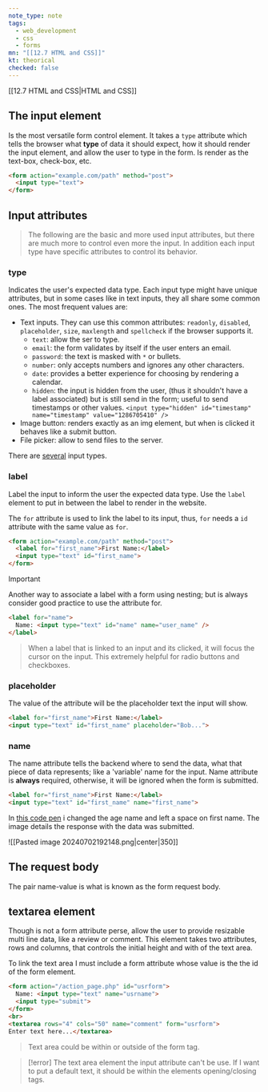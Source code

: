 ```yaml
---
note_type: note
tags:
  - web_development
  - css
  - forms
mn: "[[12.7 HTML and CSS]]"
kt: theorical
checked: false
---
```

[[12.7 HTML and CSS|HTML and CSS]]

## The input element
Is the most versatile form control element. It takes a `type` attribute which tells the browser what **type** of data it should expect, how it should render the input element, and allow the user to type in the form. Is render as the text-box, check-box, etc.

```HTML
<form action="example.com/path" method="post">
  <input type="text">
</form>
```

## Input attributes
>The following are the basic and more used input attributes, but there are much more to control even more the input. In addition each input type have specific attributes to control its behavior.

### type
Indicates the user's expected data type. Each input type might have unique attributes, but in some cases like in text inputs, they all share some common ones. The most frequent values are:
- Text inputs. They can use this common attributes: `readonly`, `disabled`, `placeholder`, `size`, `maxlength` and `spellcheck` if the browser supports it. 
	- `text`: allow the ser to type.
	- `email`: the form validates by itself if the user enters an email.
	- `password`: the text is masked with `*` or bullets.  
	- `number`: only accepts numbers and ignores any other characters. 
	- `date`: provides a better experience for choosing by rendering a calendar. 
	- `hidden`: the input is hidden from the user, (thus it shouldn't have a label associated) but is still send in the form; useful to send timestamps or other values. `<input type="hidden" id="timestamp" name="timestamp" value="1286705410" />`
- Image button: renders exactly as an img element, but when is clicked it behaves like a submit button.
- File picker: allow to send files to the server. 

There are [several](https://developer.mozilla.org/en-US/docs/Web/HTML/Element/input#readonly) input types. 

### label
Label the input to inform the user the expected data type. Use the `label` element to put in between the label to render in the website. 

The `for` attribute is used to link the label to its input, thus, `for` needs a `id` attribute with the same value as `for`.

```HTML
<form action="example.com/path" method="post">
  <label for="first_name">First Name:</label>
  <input type="text" id="first_name">
</form>
```

>[!important]
>Another way to associate a label with a form using nesting; but is always consider good practice to use the attribute for.

```html
<label for="name">
  Name: <input type="text" id="name" name="user_name" />
</label>
```

>When a label that is linked to an input and its clicked, it will focus the cursor on the input. This extremely helpful for radio buttons and checkboxes. 

### placeholder
The value of the attribute will be the placeholder text the input will show.

```HTML
<label for="first_name">First Name:</label>
<input type="text" id="first_name" placeholder="Bob...">
```

### name
The name attribute tells the backend where to send the data, what that piece of data represents; like a 'variable' name for the input. Name attribute is **always** required, otherwise, it will be ignored when the form is submitted.

```HTML
<label for="first_name">First Name:</label>
<input type="text" id="first_name" name="first_name">
```

In [this code pen](https://codepen.io/TheOdinProjectExamples/pen/dyVRMbq) i changed the age name and left a space on first name. The image details the response with the data was submitted. 

![[Pasted image 20240702192148.png|center|350]]

## The request body
The pair name-value is what is known as the form request body. 
## textarea element
Though is not a form attribute perse, allow the user to provide resizable multi line data, like a review or comment. This element takes two attributes, rows and columns, that controls the initial height and with of the text area.

To link the text area I must include a form attribute whose value is the the id of the form element. 

```HTML
<form action="/action_page.php" id="usrform">
  Name: <input type="text" name="usrname">
  <input type="submit">
</form>
<br>
<textarea rows="4" cols="50" name="comment" form="usrform">
Enter text here...</textarea>
```

>Text area could be within or outside of the form tag. 

>[!error]
>The text area element the input attribute can't be use. If I want to put a default text, it should be within the elements opening/closing tags.

